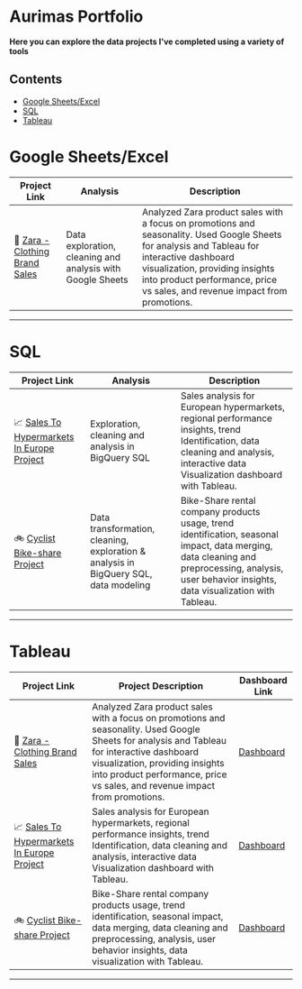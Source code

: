 # Aurimas Portfolio

**Here you can explore the data projects I've completed using a variety of tools**

## Contents

* [Google Sheets/Excel](#google-sheetsexcel)
* [SQL](#sql)
* [Tableau](#tableau)

# Google Sheets/Excel

| Project Link | Analysis | Description | 
|---|---|---|
| 👕 [Zara - Clothing Brand Sales](https://github.com/Aurimas-N/Zara_Sales_By_Clothing_Type/blob/main/README.md)| Data exploration, cleaning and analysis with Google Sheets | Analyzed Zara product sales with a focus on promotions and seasonality. Used Google Sheets for analysis and Tableau for interactive dashboard visualization, providing insights into product performance, price vs sales, and revenue impact from promotions.

***

# SQL

| Project Link | Analysis | Description | 
|---|---|---|
| 📈 [Sales To Hypermarkets In Europe Project](https://github.com/Aurimas-N/Hypermarket-Sales-In-Europe/blob/main/README.md) | Exploration, cleaning and analysis in BigQuery SQL  | Sales analysis for European hypermarkets, regional performance insights, trend Identification, data cleaning and analysis, interactive data Visualization dashboard with Tableau.
| 🚲 [Cyclist Bike-share Project](https://github.com/Aurimas-N/Cyclist_Bike-Share_Analysis/blob/main/README.md) | Data transformation, cleaning, exploration & analysis in BigQuery SQL, data modeling | Bike-Share rental company products usage, trend identification, seasonal impact, data merging, data cleaning and preprocessing, analysis, user behavior insights, data visualization with Tableau.
 
***

# Tableau

| Project Link | Project Description | Dashboard Link |
|---|---|---|
| 👕 [Zara - Clothing Brand Sales](https://github.com/Aurimas-N/Zara_Sales_By_Clothing_Type/blob/main/README.md) | Analyzed Zara product sales with a focus on promotions and seasonality. Used Google Sheets for analysis and Tableau for interactive dashboard visualization, providing insights into product performance, price vs sales, and revenue impact from promotions. | [Dashboard](https://public.tableau.com/app/profile/aurimas.naujalis/viz/Zarasales/Zarasales) |
|  📈 [Sales To Hypermarkets In Europe Project](https://github.com/Aurimas-N/Hypermarket-Sales-In-Europe/blob/main/README.md) | Sales analysis for European hypermarkets, regional performance insights, trend Identification, data cleaning and analysis, interactive data Visualization dashboard with Tableau.  | [Dashboard](https://public.tableau.com/app/profile/aurimas.naujalis/viz/SalesToHypermarketsInEurope/SalesToHypremarketsInEurope) |
| 🚲 [Cyclist Bike-share Project](https://github.com/Aurimas-N/Cyclist_Bike-Share_Analysis/blob/main/README.md) | Bike-Share rental company products usage, trend identification, seasonal impact, data merging, data cleaning and preprocessing, analysis, user behavior insights, data visualization with Tableau.  | [Dashboard](https://public.tableau.com/app/profile/aurimas.naujalis/viz/CyclistBike-shareProject/OfTotalRides) |

***

